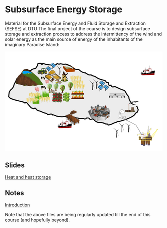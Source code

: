 # Subsurface Energy Storage
Material for the Subsurface Energy and Fluid Storage and Extraction (SEFSE) at DTU
The final project of the course is to design subsurface storage and extraction process to address the intermittency of the wind and solar energy as the main source of energy of the inhabitants of the imaginary Paradise Island:

![paradise island](code/figs/paradise_island_simple.png)

## Slides
[Heat and heat storage](https://nbviewer.jupyter.org/github/simulkade/energystorage/blob/master/code/1-Introduction-slides.slides.html#/)

## Notes
[Introduction](https://nbviewer.jupyter.org/github/simulkade/energystorage/blob/master/code/1-Introduction.ipynb)

Note that the above files are being regularly updated till the end of this course (and hopefully beyond).
